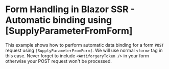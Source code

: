 # Form Handling in Blazor SSR - Automatic binding using [SupplyParameterFromForm] 

This example shows how to perform automatic data binding for a form `POST` request using `[SupplyParameterFromForm]`. We will use normal `<form>` tag in this case. Never forget to include `<AntiforgeryToken />` in your form otherwise your POST request won't be processed. 